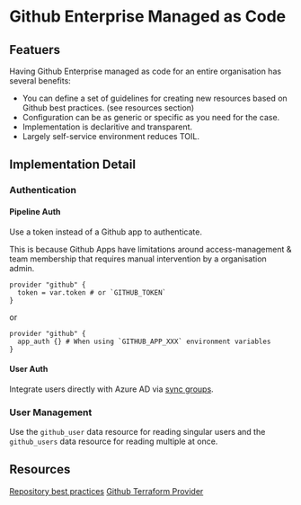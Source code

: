 # Github Enterprise Managed as Code


## Featuers
Having Github Enterprise managed as code for an entire organisation has several benefits:

* You can define a set of guidelines for creating new resources based on Github best practices. (see resources section)
* Configuration can be as generic or specific as you need for the case.
* Implementation is declaritive and transparent.
* Largely self-service environment reduces TOIL.

## Implementation Detail

### Authentication

#### Pipeline Auth
Use a token instead of a Github app to authenticate.

This is because Github Apps have limitations around access-management & team membership that requires manual intervention by a organisation admin.

```
provider "github" {
  token = var.token # or `GITHUB_TOKEN`
}
```

or

```
provider "github" {
  app_auth {} # When using `GITHUB_APP_XXX` environment variables
}
```

#### User Auth

Integrate users directly with Azure AD via [sync groups](https://registry.terraform.io/providers/integrations/github/latest/docs/resources/team_sync_group_mapping).

### User Management

Use the `github_user` data resource for reading singular users and the `github_users` data resource for reading multiple at once.


## Resources

[Repository best practices](../notes/tech/github-repo-best-practices.md)
[Github Terraform Provider](https://registry.terraform.io/providers/integrations/github/latest/docs)
